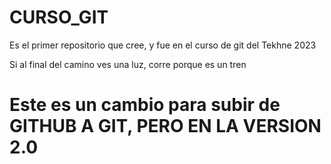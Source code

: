 # CURSO_GIT
Es el primer repositorio que cree, y fue en el curso de git del Tekhne 2023

Si al final del camino ves una luz, corre porque es un tren

# Este es un cambio para subir de GITHUB A GIT, PERO EN LA VERSION 2.0

